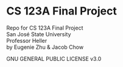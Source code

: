 # CS 123A Final Project
Repo for CS 123A Final Project
<br>
San José State University
<br>
Professor Heller
<br>
by Eugenie Zhu & Jacob Chow

GNU GENERAL PUBLIC LICENSE v3.0
